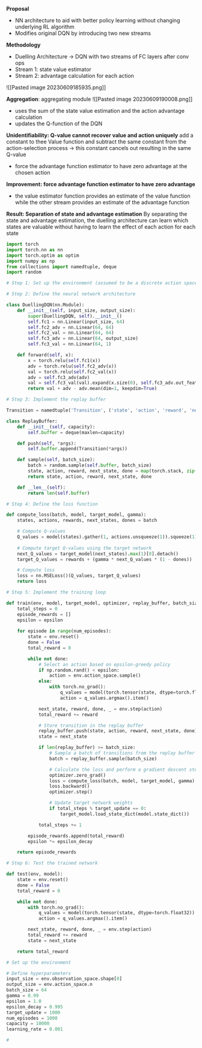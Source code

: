 
**Proposal**
- NN architecture to aid with better policy learning without changing underlying RL algorithm
- Modifies original DQN by introducing two new streams 

**Methodology**
- Duelling Architecture -> DQN with two streams of FC layers after conv ops 
- Stream 1: state value estimator 
- Stream 2: advantage calculation for each action

![[Pasted image 20230609185935.png]]

**Aggregation**: aggregating module 
![[Pasted image 20230609190008.png]]
- uses the sum of the state value estimation and the action advantage calculation
- updates the Q-function of the DQN 

**Unidentifiability: Q-value cannot recover value and action uniquely** 
add a constant to thee Value function and subtract the same constant from the action-selection process -> this constant cancels out resulting in the same Q-value 
- force the advantage function estimator to have zero advantage at the chosen action 

**Improvement: force advantage function estimator to have zero advantage** 
- the value estimator function provides an estimate of the value function while the other stream provides an estimate of the advantage function 

**Result: Separation of state and advantage estimation**
By separating the state and advantage estimation, the duelling architecture can learn which states are valuable without having to learn the effect of each action for each state 

```python
import torch
import torch.nn as nn
import torch.optim as optim
import numpy as np
from collections import namedtuple, deque
import random

# Step 1: Set up the environment (assumed to be a discrete action space environment)

# Step 2: Define the neural network architecture

class DuellingDQN(nn.Module):
    def __init__(self, input_size, output_size):
        super(DuellingDQN, self).__init__()
        self.fc1 = nn.Linear(input_size, 64)
        self.fc2_adv = nn.Linear(64, 64)
        self.fc2_val = nn.Linear(64, 64)
        self.fc3_adv = nn.Linear(64, output_size)
        self.fc3_val = nn.Linear(64, 1)

    def forward(self, x):
        x = torch.relu(self.fc1(x))
        adv = torch.relu(self.fc2_adv(x))
        val = torch.relu(self.fc2_val(x))
        adv = self.fc3_adv(adv)
        val = self.fc3_val(val).expand(x.size(0), self.fc3_adv.out_features)
        return val + adv - adv.mean(dim=1, keepdim=True)

# Step 3: Implement the replay buffer

Transition = namedtuple('Transition', ('state', 'action', 'reward', 'next_state', 'done'))

class ReplayBuffer:
    def __init__(self, capacity):
        self.buffer = deque(maxlen=capacity)

    def push(self, *args):
        self.buffer.append(Transition(*args))

    def sample(self, batch_size):
        batch = random.sample(self.buffer, batch_size)
        state, action, reward, next_state, done = map(torch.stack, zip(*batch))
        return state, action, reward, next_state, done

    def __len__(self):
        return len(self.buffer)

# Step 4: Define the loss function

def compute_loss(batch, model, target_model, gamma):
    states, actions, rewards, next_states, dones = batch

    # Compute Q-values
    Q_values = model(states).gather(1, actions.unsqueeze(1)).squeeze(1)
    
    # Compute target Q-values using the target network
    next_Q_values = target_model(next_states).max(1)[0].detach()
    target_Q_values = rewards + (gamma * next_Q_values * (1 - dones))

    # Compute loss
    loss = nn.MSELoss()(Q_values, target_Q_values)
    return loss

# Step 5: Implement the training loop

def train(env, model, target_model, optimizer, replay_buffer, batch_size, gamma, epsilon, epsilon_decay, target_update):
    total_steps = 0
    episode_rewards = []
    epsilon = epsilon
    
    for episode in range(num_episodes):
        state = env.reset()
        done = False
        total_reward = 0

        while not done:
            # Select an action based on epsilon-greedy policy
            if np.random.rand() < epsilon:
                action = env.action_space.sample()
            else:
                with torch.no_grad():
                    q_values = model(torch.tensor(state, dtype=torch.float32))
                    action = q_values.argmax().item()

            next_state, reward, done, _ = env.step(action)
            total_reward += reward

            # Store transition in the replay buffer
            replay_buffer.push(state, action, reward, next_state, done)
            state = next_state

            if len(replay_buffer) >= batch_size:
                # Sample a batch of transitions from the replay buffer
                batch = replay_buffer.sample(batch_size)

                # Calculate the loss and perform a gradient descent step
                optimizer.zero_grad()
                loss = compute_loss(batch, model, target_model, gamma)
                loss.backward()
                optimizer.step()

                # Update target network weights
                if total_steps % target_update == 0:
                    target_model.load_state_dict(model.state_dict())

            total_steps += 1

        episode_rewards.append(total_reward)
        epsilon *= epsilon_decay

    return episode_rewards

# Step 6: Test the trained network

def test(env, model):
    state = env.reset()
    done = False
    total_reward = 0

    while not done:
        with torch.no_grad():
            q_values = model(torch.tensor(state, dtype=torch.float32))
            action = q_values.argmax().item()

        next_state, reward, done, _ = env.step(action)
        total_reward += reward
        state = next_state

    return total_reward

# Set up the environment

# Define hyperparameters
input_size = env.observation_space.shape[0]
output_size = env.action_space.n
batch_size = 64
gamma = 0.99
epsilon = 1.0
epsilon_decay = 0.995
target_update = 1000
num_episodes = 1000
capacity = 10000
learning_rate = 0.001

#

```
